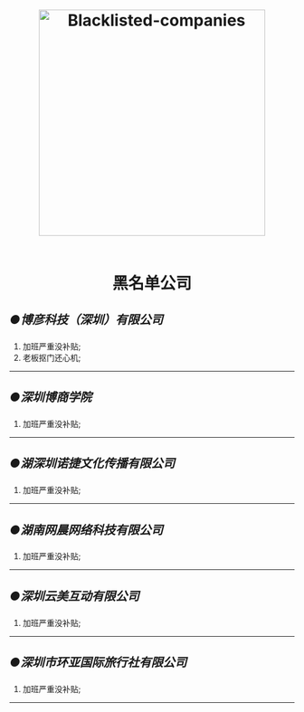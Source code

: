 
<h1 align="center">
  <img src="https://github.com.png" alt="Blacklisted-companies" width="400">
  
  <br>黑名单公司<br>
  
  
  


## *●博彦科技（深圳）有限公司*

### 
1. 加班严重没补贴;
2. 老板抠门还心机;

----------------------------------------------

## *●深圳博商学院*

### 
1. 加班严重没补贴;

----------------------------------------------

## *●湖深圳诺捷文化传播有限公司*

### 
1. 加班严重没补贴;

----------------------------------------------
## *●湖南网晨网络科技有限公司*

### 
1. 加班严重没补贴;

----------------------------------------------
## *●深圳云美互动有限公司*

### 
1. 加班严重没补贴;

----------------------------------------------
## *●深圳市环亚国际旅行社有限公司*

### 
1. 加班严重没补贴;

----------------------------------------------
